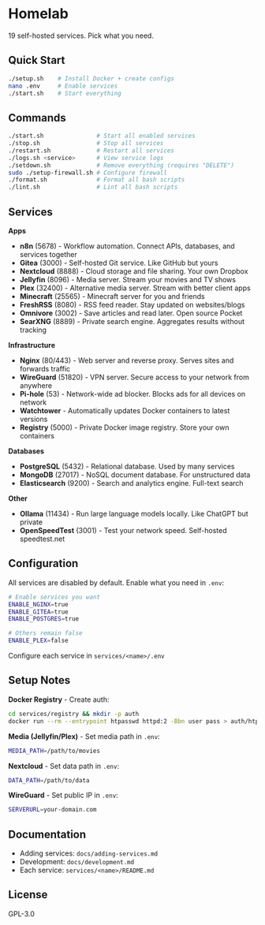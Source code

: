# Homelab

19 self-hosted services. Pick what you need.

## Quick Start

```bash
./setup.sh    # Install Docker + create configs
nano .env     # Enable services
./start.sh    # Start everything
```

## Commands

```bash
./start.sh               # Start all enabled services
./stop.sh                # Stop all services
./restart.sh             # Restart all services
./logs.sh <service>      # View service logs
./setdown.sh             # Remove everything (requires "DELETE")
sudo ./setup-firewall.sh # Configure firewall
./format.sh              # Format all bash scripts
./lint.sh                # Lint all bash scripts
```

## Services

**Apps**
- **n8n** (5678) - Workflow automation. Connect APIs, databases, and services together
- **Gitea** (3000) - Self-hosted Git service. Like GitHub but yours
- **Nextcloud** (8888) - Cloud storage and file sharing. Your own Dropbox
- **Jellyfin** (8096) - Media server. Stream your movies and TV shows
- **Plex** (32400) - Alternative media server. Stream with better client apps
- **Minecraft** (25565) - Minecraft server for you and friends
- **FreshRSS** (8080) - RSS feed reader. Stay updated on websites/blogs
- **Omnivore** (3002) - Save articles and read later. Open source Pocket
- **SearXNG** (8889) - Private search engine. Aggregates results without tracking

**Infrastructure**
- **Nginx** (80/443) - Web server and reverse proxy. Serves sites and forwards traffic
- **WireGuard** (51820) - VPN server. Secure access to your network from anywhere
- **Pi-hole** (53) - Network-wide ad blocker. Blocks ads for all devices on network
- **Watchtower** - Automatically updates Docker containers to latest versions
- **Registry** (5000) - Private Docker image registry. Store your own containers

**Databases**
- **PostgreSQL** (5432) - Relational database. Used by many services
- **MongoDB** (27017) - NoSQL document database. For unstructured data
- **Elasticsearch** (9200) - Search and analytics engine. Full-text search

**Other**
- **Ollama** (11434) - Run large language models locally. Like ChatGPT but private
- **OpenSpeedTest** (3001) - Test your network speed. Self-hosted speedtest.net

## Configuration

All services are disabled by default. Enable what you need in `.env`:
```bash
# Enable services you want
ENABLE_NGINX=true
ENABLE_GITEA=true
ENABLE_POSTGRES=true

# Others remain false
ENABLE_PLEX=false
```

Configure each service in `services/<name>/.env`

## Setup Notes

**Docker Registry** - Create auth:
```bash
cd services/registry && mkdir -p auth
docker run --rm --entrypoint htpasswd httpd:2 -Bbn user pass > auth/htpasswd
```

**Media (Jellyfin/Plex)** - Set media path in `.env`:
```bash
MEDIA_PATH=/path/to/movies
```

**Nextcloud** - Set data path in `.env`:
```bash
DATA_PATH=/path/to/data
```

**WireGuard** - Set public IP in `.env`:
```bash
SERVERURL=your-domain.com
```

## Documentation

- Adding services: `docs/adding-services.md`
- Development: `docs/development.md`
- Each service: `services/<name>/README.md`

## License

GPL-3.0
